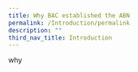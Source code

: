 ```yaml
---
title: Why BAC established the ABN
permalink: /Introduction/permalink
description: ""
third_nav_title: Introduction
---
```



why